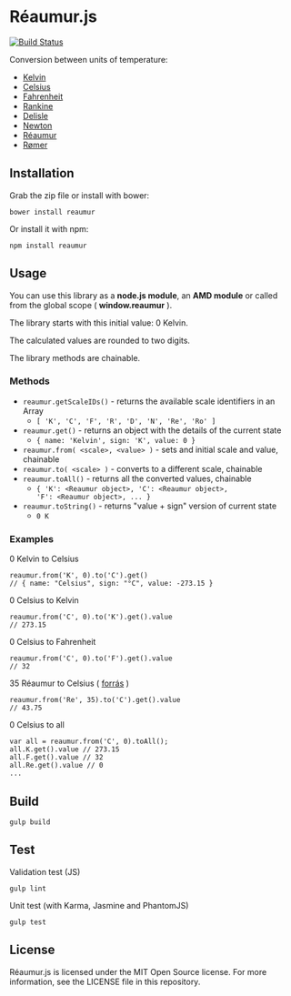 # Réaumur.js

[![Build Status](https://travis-ci.org/pbakondy/reaumur.svg?branch=master)](https://travis-ci.org/pbakondy/reaumur)

Conversion between units of temperature:

- [Kelvin](http://en.wikipedia.org/wiki/Kelvin)
- [Celsius](http://en.wikipedia.org/wiki/Celsius)
- [Fahrenheit](http://en.wikipedia.org/wiki/Fahrenheit)
- [Rankine](http://en.wikipedia.org/wiki/Rankine_scale)
- [Delisle](http://en.wikipedia.org/wiki/Delisle_scale)
- [Newton](http://en.wikipedia.org/wiki/Newton_scale)
- [Réaumur](http://en.wikipedia.org/wiki/R%C3%A9aumur_scale)
- [Rømer](http://en.wikipedia.org/wiki/R%C3%B8mer_scale)

## Installation

Grab the zip file or install with bower:

```
bower install reaumur
```

Or install it with npm:

```
npm install reaumur
```


## Usage

You can use this library as a **node.js module**, an **AMD module** or called from the global scope ( **window.reaumur** ).

The library starts with this initial value: 0 Kelvin.

The calculated values are rounded to two digits.

The library methods are chainable.

### Methods

- <code>reaumur.getScaleIDs()</code> - returns the available scale identifiers in an Array
  - <code>[ 'K', 'C', 'F', 'R', 'D', 'N', 'Re', 'Ro' ]</code>
- <code>reaumur.get()</code> - returns an object with the details of the current state
  - <code>{ name: 'Kelvin', sign: 'K', value: 0 }</code>
- <code>reaumur.from( &lt;scale&gt;, &lt;value&gt; )</code> - sets and initial scale and value, chainable
- <code>reaumur.to( &lt;scale&gt; )</code> - converts to a different scale, chainable
- <code>reaumur.toAll()</code> - returns all the converted values, chainable
  - <code>{ 'K': &lt;Reaumur object&gt;, 'C': &lt;Reaumur object&gt;, 'F': &lt;Reaumur object&gt;, ... }</code>
- <code>reaumur.toString()</code> - returns "value + sign" version of current state
  - <code>0 K</code>

### Examples

0 Kelvin to Celsius

```
reaumur.from('K', 0).to('C').get()
// { name: "Celsius", sign: "°C", value: -273.15 }
```

0 Celsius to Kelvin

```
reaumur.from('C', 0).to('K').get().value
// 273.15
```

0 Celsius to Fahrenheit

```
reaumur.from('C', 0).to('F').get().value
// 32
```


35 Réaumur to Celsius ( [forrás](http://magyar-irodalom.elte.hu/ezredveg/0208-9/0208-93.html#rl) )

```
reaumur.from('Re', 35).to('C').get().value
// 43.75
```

0 Celsius to all

```
var all = reaumur.from('C', 0).toAll();
all.K.get().value // 273.15
all.F.get().value // 32
all.Re.get().value // 0
...
```


## Build

```
gulp build
```


## Test

Validation test (JS)

```
gulp lint
```

Unit test (with Karma, Jasmine and PhantomJS)

```
gulp test
```

## License

Réaumur.js is licensed under the MIT Open Source license. For more information, see the LICENSE file in this repository.
